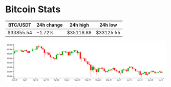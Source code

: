 # Bitcoin Stats

BTC/USDT|24h change|24h high|24h low|
|---|---|---|---|
|$33855.54|-1.72%|$35118.88|$33125.55|

<img src="./chart.svg">
